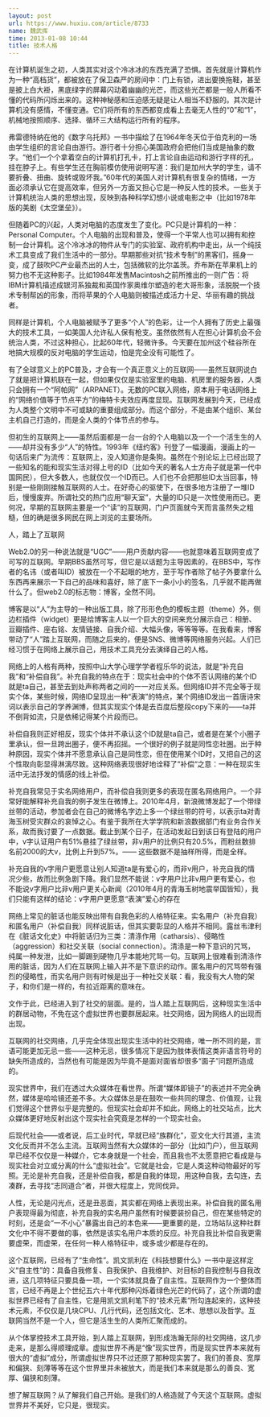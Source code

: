 ```yaml
---
layout: post
url: https://www.huxiu.com/article/8733
name: 魏武挥
time: 2013-01-08 10:44
title: 技术人格
---
```

在计算机诞生之初，人类其实对这个冷冰冰的东西充满了恐惧。首先就是计算机作为一种“高档货”，都被放在了保卫森严的房间中：门上有锁，进出要换拖鞋，甚至是披上白大褂，黑底绿字的屏幕闪动着幽幽的光芒，而这些光芒都是一般人所看不懂的代码所闪烁出来的。这种神秘感和压迫感无疑是让人相当不舒服的。其次是计算机没有感情，不懂变通。它们将所有的东西都变成看上去毫无人性的“0”和“1”，机械地按照顺序、选择、循环三大结构运行所有的程序。

弗雷德特纳在他的《数字乌托邦》一书中描绘了在1964年冬天位于伯克利的一场由学生组织的言论自由游行。游行者十分担心美国政府会把他们当成是抽象的数字。“他们一个个拿着空白的计算机打孔卡，打上言论自由运动和游行字样的孔，挂在脖子上。有些学生还在胸前模仿使用说明写道：我们是加州大学的学生，请不要折叠、扭曲、旋转或毁坏我。”60年代的美国人对计算机有很复杂的情绪，一方面必须承认它在提高效率，但另外一方面又担心它是一种反人性的技术。一些关于计算机统治人类的思想出现，反映到各种科学幻想小说或电影之中（比如1978年版的美剧《太空堡垒》）。

但随着PC的兴起，人类对电脑的态度发生了变化。PC只是计算机的一种：Personal Computer。个人电脑的出现和普及，使得一个平常人也可以拥有和控制一台计算机。这个冷冰冰的物件从专门的实验室、政府机构中走出，从一个纯技术工具变成了我们生活中的一部分。早期那些对抗“技术专制”的黑客们，摇身一变，成了鼓吹PC产业最杰出的人士，包括微软的比尔盖茨。乔布斯在苹果机上的努力也不无这种影子。比如1984年发售Macintosh之前所推出的一则广告：将IBM计算机描述成银河系独裁和英国作家奥维尔塑造的老大哥形象，活脱脱一个技术专制帮凶的形象，而将苹果的个人电脑则被描述成活力十足、华丽有趣的挑战者。

同样是计算机，个人电脑被赋予了更多“个人”的色彩，让一个人拥有了历史上最强大的技术工具，一如美国人允许私人保有枪支。虽然依然有人在担心计算机会不会统治人类，不过这种担心，比起60年代，轻微许多。今天要在加州这个硅谷所在地搞大规模的反对电脑的学生运动，怕是完全没有可能性了。

有了全球意义上的PC普及，才会有一个真正意义上的互联网——虽然互联网说白了就是把计算机联在一起，但如果仅仅是实验室里的电脑、机房里的服务器，人类只会拥有一个“阿帕网”（ARPANET）。无数的PC联入网络，原本用于电话网络上的“网络价值等于节点平方”的梅特卡夫效应再度显现。互联网发展到今天，已经成为人类整个文明中不可或缺的重要组成部分。而这个部分，不是由某个组织、某台主机自己打造的，而是全人类的个体节点的参与。

但初生的互联网上——虽然后面都是一台一台的个人电脑以及一个一个活生生的人——却并没有多少“人”的特性。1993年《纽约客》刊登了一幅漫画，漫画上的一句话后来广为流传：互联网上，没人知道你是条狗。虽然在个别论坛上已经出现了一些知名的能和现实生活对得上号的ID（比如今天的著名人士方舟子就是第一代中国网民），但大多数人，也就仅仅一个ID而已。人们也不会把那些ID太当回事，特别是一些刚刚接触互联网的人士。在好奇心的驱使下，在很多地方注册了一堆ID后，慢慢废弃。所谓社交的热门应用“聊天室”，大量的ID只是一次性使用而已。更何况，早期的互联网主要是一个“读”的互联网，门户页面就今天而言虽然失之粗糙，但的确是很多网民在网上浏览的主要场所。

人，踏上了互联网

Web2.0的另一种说法就是“UGC”——用户贡献内容——也就意味着互联网变成了可写的互联网。早期BBS虽然可写，但它是以话题为主导因素的，在BBS中，写作者的名讳（或者叫ID）被放在一个不起眼的地方，至于写作者除了帖子外要拿什么东西再来展示一下自己的品味和喜好，除了底下一条小小的签名，几乎就不能再做什么了。但web2.0的标志物：博客，全然不同。

博客是以“人”为主导的一种出版工具，除了形形色色的模板主题（theme）外，侧边栏插件（widget）更是给博客主人以一个巨大的空间来充分展示自己：相册、豆瓣插件、座右铭、友情链接、自我介绍、大幅头像，等等等等。在我看来，博客带动了“人”踏上互联网，而随之后来的，便是SNS、微博等网络服务兴起。人们已经习惯于在网络上展示自己，用技术工具充分去演绎自己的人格。

网络上的人格有两种，按照中山大学心理学学者程乐华的说法，就是“补充自我”和“补偿自我”。补充自我的特点在于：现实社会中的个体不否认网络的某个ID就是ta自己，甚至去到处声称两者之间的一一对应关系。但网络ID并不完全等于现实个体，某些时候，网络ID呈现出一种“表演”的特点，某个网络ID发出一首唐诗宋词以表示自己的学养渊博，但其实现实个体是去百度后整段copy下来的——ta并不倒背如流，只是依稀记得某个片段而已。

补偿自我则正好相反，现实个体并不承认这个ID就是ta自己，或者是在某个小圈子里承认，但一旦跨出圈子，便不再招摇。一个很好的例子就是同性恋社圈。出于种种原因，现实个体并不愿意承认自己是同性恋，但在使用某个ID时，又把自己的这个性取向彰显得淋漓尽致。这种网络表现很好地诠释了“补偿“之意：一种在现实生活中无法抒发的情感的线上补偿。

补充自我常见于实名网络用户，而补偿自我则更多的表现在匿名网络用户。一个非常好能解释补充自我的例子发生在微博上。2010年4月，新浪微博发起了一个带绿丝带的活动，参加者会在自己的微博名字边上多一个绿丝带的符号，以表示ta对青海玉树受灾群众的哀悼之心。有鉴于我所在大学学院和新浪数据部门有业务合作关系，故而我讨要了一点数据。截止到某个日子，在活动发起日到该日有登陆的用户中，v字认证用户有51%悬挂了绿丝带，非v用户的比例只有20.5%，而粉丝数排名前2000的大v，比例上升到57%。—— 这些数据不是抽样所得，而是全样。

补充自我的v字用户更愿意让别人知道ta是有爱心的，而非v用户，补充自我的情况少些，故而比例急剧下降。我们显然不能说：v字用户比非v用户更有爱心，也不能说v字用户比非v用户更关心新闻（2010年4月的青海玉树地震举国皆知），我们只能有这样的结论：v字用户更愿意“表演”爱心的存在

网络上常见的脏话也能反映出带有自我色彩的人格特征来。实名用户（补充自我）和匿名用户（补偿自我）同样说脏话，但其实要彰显的人格并不相同。露丝韦津利在《脏话文化史》中将脏话归为三类：清涤作用（catharsis）、侵略性（aggression）和社交关联（social connection）。清涤是一种下意识的咒骂，纯属一种发泄，比如一脚踢到硬物几乎本能地咒骂一句。互联网上很难看到清涤作用的脏话，因为人们在互联网上输入并不是下意识的动作。匿名用户的咒骂带有强烈的侵略性，而实名用户则有时候是出于一种社交关联：看，我没有大人物的架子，和你们是一样的，有拉近距离的意味在。

文作于此，已经进入到了社交的层面。是的，当人踏上互联网后，这种现实生活中的群居动物，不免在这个虚拟世界也要群居起来。社交网络，因为网络人的出现而出现。

互联网的社交网络，几乎完全体现出现实生活中的社交网络，唯一所不同的是，言语可能更加无忌一些——这种无忌，很多情况下是因为肢体表情这类非语言符号的缺失所造成的，当然也有可能是因为毕竟不是面对面省却很多“面子”问题所造成的。

现实世界中，我们在透过大众媒体在看世界。所谓“媒体即镜子”的表述并不完全确然，媒体是哈哈镜还差不多。大众媒体总是在鼓吹一些共同的理念、价值观，让我们觉得这个世界似乎是完整的。但现实社会却并不如此，网络上的社交站点，比大众媒体更好地反射出这个现实社会究竟是怎样的一个现实社会。

后现代社会——或者说，后工业时代，早就已经“族群化”，亚文化大行其道，主流文化反而并不怎么主流。互联网当然有大众媒体的一部分（比如门户），但互联网早已经不仅仅是一种媒介，它本身就是一个社会，而且我也不太愿意把它看成是与现实社会对立或分离的什么“虚拟社会”。它就是社会，它是人类这种动物最好的写照。无论是补充自我，还是补偿自我，都是自我的体现，用这种自我，去勾连，去凑群，去寻找“志同道合”者，并很大程度上，党同伐异。

人性，无论是闪光点，还是丑恶面，其实都在网络上表现出来。补偿自我的匿名用户表现得最为彻底，补充自我的实名用户虽然有时候要装扮自己，但在某些特定的时刻，还是会“一不小心”暴露出自己的本色来——更重要的是，立场站队这种社群文化中不得不要做的事，依然是该实名用户本质的反应。补充自我比补偿自我更需要虚荣，而虚荣，在任何一种人格特征中，或多或少都是存在的。

这个互联网，已经有了“生命性”。凯文凯利在《科技想要什么》一书中是这样定义“自主性”的：具备自我修复、自我保护、自我维护、对目标的自我控制与自我改进，这几项特征只要具备一项，一个实体就具备了自主性。互联网作为一个整体而言，已经不再是上个世纪五六十年代那种闪烁着绿色光芒的代码了，这个所谓的虚拟世界已经有了自主性，它是用凯文凯利笔下的“技术元素”所勾连起来的，这种技术元素，不仅仅是几块CPU、几行代码，还包括文化、艺术、思想以及哲学。互联网当然不是一个人，但它是活生生的人类所汇聚而成的。

从个体掌控技术工具开始，到人踏上互联网，到形成浩瀚无际的社交网络，这几步走来，是那么得顺理成章。虚拟世界不再是“像”现实世界，而是现实世界本来就有很大的“虚拟”成分，所谓虚拟世界只不过还原了那种现实罢了。我们的善良、宽厚和偏狭、刻薄等等在这个世界里并未被放大，而是我们本来就是那么的善良、宽厚、偏狭和刻薄。

想了解互联网？从了解我们自己开始。是我们的人格造就了今天这个互联网。虚拟世界并不美好，它只是，很现实。

